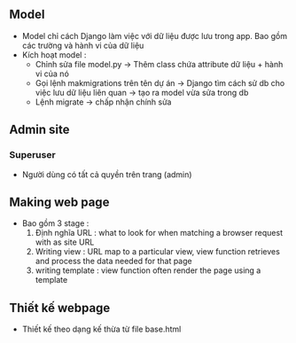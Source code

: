 ## Model 
- Model chỉ cách Django làm việc với dữ liệu được lưu trong app.  Bao gồm các trường và hành vi của dữ liệu 
- Kích hoạt model : 
    - Chỉnh sửa file model.py -> Thêm class chứa attribute dữ liệu + hành vi của nó
    - Gọi lệnh makmigrations trên tên dự án -> Django tìm cách sử db cho việc lưu dữ liệu liên quan -> tạo ra model vừa sửa trong db 
    - Lệnh migrate -> chấp nhận chính sửa

## Admin site 
### Superuser 
- Người dùng có tất cả quyền trên trang (admin)

## Making web page 
- Bao gồm 3 stage : 
    1. Định nghĩa URL : what to look for when matching a browser request with as site URL 
    2. Writing view : URL map to a particular view, view function retrieves and process the data needed for that page 
    3. writing template : view function often render the page using a template 


## Thiết kế webpage 
- Thiết kế theo dạng kế thừa từ file base.html 